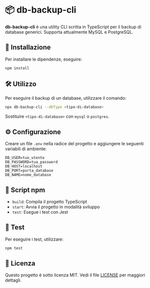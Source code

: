 # 📦 db-backup-cli

**db-backup-cli** è una utility CLI scritta in TypeScript per il backup di database generici. Supporta attualmente MySQL e PostgreSQL.

## 🚀 Installazione

Per installare le dipendenze, eseguire:

```bash
npm install
```

## 🛠️ Utilizzo

Per eseguire il backup di un database, utilizzare il comando:

```bash
npx db-backup-cli --dbType <tipo-di-database>
```

Sostituire `<tipo-di-database>` con `mysql` o `postgres`.

## ⚙️ Configurazione

Creare un file `.env` nella radice del progetto e aggiungere le seguenti variabili di ambiente:

```env
DB_USER=tuo_utente
DB_PASSWORD=tua_password
DB_HOST=localhost
DB_PORT=porta_database
DB_NAME=nome_database
```

## 📜 Script npm

- `build`: Compila il progetto TypeScript
- `start`: Avvia il progetto in modalità sviluppo
- `test`: Esegue i test con Jest

## 🧪 Test

Per eseguire i test, utilizzare:

```bash
npm test
```

## 📄 Licenza

Questo progetto è sotto licenza MIT. Vedi il file [LICENSE](LICENSE) per maggiori dettagli.
